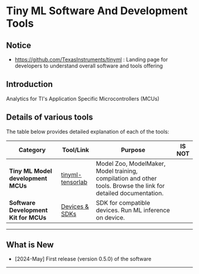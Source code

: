 # Tiny ML Software And Development Tools

## Notice
- https://github.com/TexasInstruments/tinyml : Landing page for developers to understand overall software and tools offering  

## Introduction

Analytics for TI's Application Specific Microcontrollers (MCUs)


## Details of various tools

The table below provides detailed explanation of each of the tools:

| Category                              | Tool/Link                                                               | Purpose                                                                                                         | IS NOT                |
|---------------------------------------|-------------------------------------------------------------------------|-----------------------------------------------------------------------------------------------------------------|-----------------------|
| **Tiny ML Model development MCUs**    | [tinyml-tensorlab](https://github.com/TexasInstruments/tinyml-tensorlab) | Model Zoo, ModelMaker, Model training, compilation and other tools. Browse the link for detailed documentation. |      |
| **Software Development Kit for MCUs** | [Devices & SDKs](readme_sdk.md)                                         | SDK for compatible devices. Run ML inference on device.                                                         |   |


<hr>

## What is New
- [2024-May] First release (version 0.5.0) of the software

<hr>
